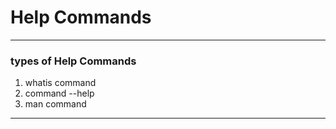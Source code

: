 # **Help Commands**

---

### types of Help Commands

1. whatis command
2. command --help   
3. man command        

---


